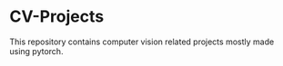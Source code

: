 # CV-Projects

This repository contains computer vision related projects mostly made using pytorch.
